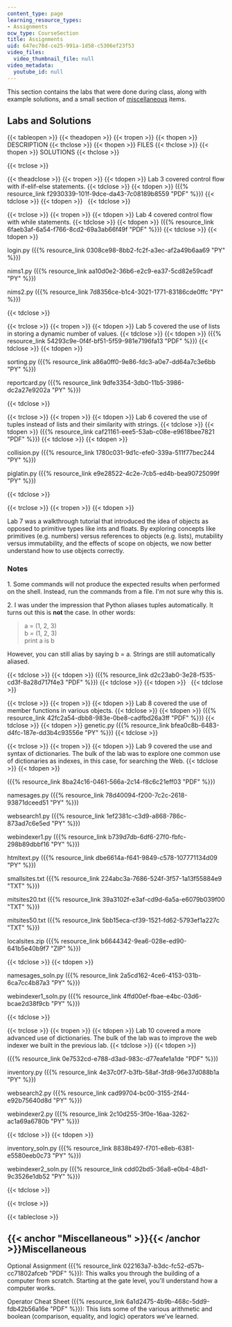 ```yaml
---
content_type: page
learning_resource_types:
- Assignments
ocw_type: CourseSection
title: Assignments
uid: 647ec78d-ce25-991a-1d58-c5306ef23f53
video_files:
  video_thumbnail_file: null
video_metadata:
  youtube_id: null
---
```


This section contains the labs that were done during class, along with example solutions, and a small section of [miscellaneous](#Miscellaneous) items.

Labs and Solutions
------------------

{{< tableopen >}}
{{< theadopen >}}
{{< tropen >}}
{{< thopen >}}
DESCRIPTION
{{< thclose >}}
{{< thopen >}}
FILES
{{< thclose >}}
{{< thopen >}}
SOLUTIONS
{{< thclose >}}

{{< trclose >}}

{{< theadclose >}}
{{< tropen >}}
{{< tdopen >}}
Lab 3 covered control flow with if-elif-else statements.
{{< tdclose >}}
{{< tdopen >}}
({{% resource_link f2930339-101f-9dce-da43-7c08189b8559 "PDF" %}})
{{< tdclose >}}
{{< tdopen >}}
 
{{< tdclose >}}

{{< trclose >}}
{{< tropen >}}
{{< tdopen >}}
Lab 4 covered control flow with while statements.
{{< tdclose >}}
{{< tdopen >}}
({{% resource_link 6faeb3af-6a54-f766-8cd2-69a3ab66f49f "PDF" %}})
{{< tdclose >}}
{{< tdopen >}}


login.py ({{% resource_link 0308ce98-8bb2-fc2f-a3ec-af2a49b6aa69 "PY" %}})

nims1.py ({{% resource_link aa10d0e2-36b6-e2c9-ea37-5cd82e59cadf "PY" %}})

nims2.py ({{% resource_link 7d8356ce-b1c4-3021-1771-83186cde0ffc "PY" %}})


{{< tdclose >}}

{{< trclose >}}
{{< tropen >}}
{{< tdopen >}}
Lab 5 covered the use of lists in storing a dynamic number of values.
{{< tdclose >}}
{{< tdopen >}}
({{% resource_link 54293c9e-0f4f-bf51-5f59-981e7196fa13 "PDF" %}})
{{< tdclose >}}
{{< tdopen >}}


sorting.py ({{% resource_link a86a0ff0-9e86-fdc3-a0e7-dd64a7c3e6bb "PY" %}})

reportcard.py ({{% resource_link 9dfe3354-3db0-11b5-3986-dc2a27e9202a "PY" %}})


{{< tdclose >}}

{{< trclose >}}
{{< tropen >}}
{{< tdopen >}}
Lab 6 covered the use of tuples instead of lists and their similarity with strings.
{{< tdclose >}}
{{< tdopen >}}
({{% resource_link caf21161-eee5-53ab-c08e-e9618bee7821 "PDF" %}})
{{< tdclose >}}
{{< tdopen >}}


collision.py ({{% resource_link 1780c031-9d1c-efe0-339a-511f77bec244 "PY" %}})

piglatin.py ({{% resource_link e9e28522-4c2e-7cb5-ed4b-bea90725099f "PY" %}})


{{< tdclose >}}

{{< trclose >}}
{{< tropen >}}
{{< tdopen >}}


Lab 7 was a walkthrough tutorial that introduced the idea of objects as opposed to primitive types like ints and floats. By exploring concepts like primitives (e.g. numbers) versus references to objects (e.g. lists), mutability versus immutability, and the effects of scope on objects, we now better understand how to use objects correctly.

### Notes

  

1\. Some commands will not produce the expected results when performed on the shell. Instead, run the commands from a file. I'm not sure why this is.

2\. I was under the impression that Python aliases tuples automatically. It turns out this is **not** the case. In other words:

> a = (1, 2, 3)  
> b = (1, 2, 3)  
> print a is b

However, you can still alias by saying b = a. Strings are still automatically aliased.


{{< tdclose >}}
{{< tdopen >}}
({{% resource_link d2c23ab0-3e28-f535-cd3f-8a28d717f4e3 "PDF" %}})
{{< tdclose >}}
{{< tdopen >}}
 
{{< tdclose >}}

{{< trclose >}}
{{< tropen >}}
{{< tdopen >}}
Lab 8 covered the use of member functions in various objects.
{{< tdclose >}}
{{< tdopen >}}
({{% resource_link 42fc2a54-dbb8-983e-0be8-cadfbd26a3ff "PDF" %}})
{{< tdclose >}}
{{< tdopen >}}
genetic.py ({{% resource_link bfea0c8b-6483-d4fc-187e-dd3b4c93556e "PY" %}})
{{< tdclose >}}

{{< trclose >}}
{{< tropen >}}
{{< tdopen >}}
Lab 9 covered the use and syntax of dictionaries. The bulk of the lab was to explore one common use of dictionaries as indexes, in this case, for searching the Web.
{{< tdclose >}}
{{< tdopen >}}


({{% resource_link 8ba24c16-0461-566a-2c14-f8c6c21eff03 "PDF" %}})

namesages.py ({{% resource_link 78d40094-f200-7c2c-2618-93871dceed51 "PY" %}})

websearch1.py ({{% resource_link 1ef2381c-c3d9-a868-786c-873ad7c6e5ed "PY" %}})

webindexer1.py ({{% resource_link b739d7db-6df6-27f0-fbfc-298b89dbbf16 "PY" %}})

htmltext.py ({{% resource_link dbe6614a-f641-9849-c578-107771134d09 "PY" %}})

smallsites.txt ({{% resource_link 224abc3a-7686-524f-3f57-1a13f55884e9 "TXT" %}})

mitsites20.txt ({{% resource_link 39a3102f-e3af-cd9d-6a5a-e6079b039f00 "TXT" %}})

mitsites50.txt ({{% resource_link 5bb15eca-cf39-1521-fd62-5793ef1a227c "TXT" %}})

localsites.zip ({{% resource_link b6644342-9ea6-028e-ed90-641b5e40b9f7 "ZIP" %}})


{{< tdclose >}}
{{< tdopen >}}


namesages\_soln.py ({{% resource_link 2a5cd162-4ce6-4153-031b-6ca7cc4b87a3 "PY" %}})

webindexer1\_soln.py ({{% resource_link 4ffd00ef-fbae-e4bc-03d6-bcae2d38f9cb "PY" %}})


{{< tdclose >}}

{{< trclose >}}
{{< tropen >}}
{{< tdopen >}}
Lab 10 covered a more advanced use of dictionaries. The bulk of the lab was to improve the web indexer we built in the previous lab.
{{< tdclose >}}
{{< tdopen >}}


({{% resource_link 0e7532cd-e788-d3ad-983c-d77eafe1a1de "PDF" %}})

inventory.py ({{% resource_link 4e37c0f7-b3fb-58af-3fd8-96e37d088b1a "PY" %}})

websearch2.py ({{% resource_link cad99704-bc00-3155-2f44-e92b75640d8d "PY" %}})

webindexer2.py ({{% resource_link 2c10d255-3f0e-16aa-3262-ac1a69a6780b "PY" %}})


{{< tdclose >}}
{{< tdopen >}}


inventory\_soln.py ({{% resource_link 8838b497-f701-e8eb-6381-e5580eeb0c73 "PY" %}})

webindexer2\_soln.py ({{% resource_link cdd02bd5-36a8-e0b4-48d1-9c3526e1db52 "PY" %}})


{{< tdclose >}}

{{< trclose >}}

{{< tableclose >}}

{{< anchor "Miscellaneous" >}}{{< /anchor >}}Miscellaneous
----------------------------------------------------------

Optional Assignment ({{% resource_link 022163a7-b3dc-fc52-d57b-cc71802afceb "PDF" %}}): This walks you through the building of a computer from scratch. Starting at the gate level, you'll understand how a computer works.

Operator Cheat Sheet ({{% resource_link 6a1d2475-4b9b-468c-5dd9-fdb42b56a16e "PDF" %}}): This lists some of the various arithmetic and boolean (comparison, equality, and logic) operators we've learned.